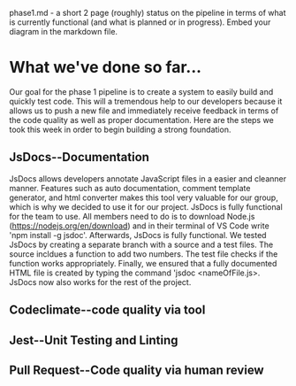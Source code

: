phase1.md - a short 2 page (roughly) status on the pipeline in terms of what is currently functional (and what is planned or in progress). Embed your diagram in the markdown file.

# What we've done so far...
Our goal for the phase 1 pipeline is to create a system to easily build and quickly test code. This will a tremendous help to our developers because it allows us to push a new file and immediately receive feedback in terms of the code quality as well as proper documentation. Here are the steps we took this week in order to begin building a strong foundation.

## JsDocs--Documentation
JsDocs allows developers annotate JavaScript files in a easier and cleanner manner. Features such as auto documentation, comment template generator, and html converter makes this tool very valuable for our group, which is why we decided to use it for our project. 
JsDocs is fully functional for the team to use. All members need to do is to download Node.js (https://nodejs.org/en/download) and in their terminal of VS Code write 'npm install -g jsdoc'. Afterwards, JsDocs is fully functional. 
We tested JsDocs by creating a separate branch with a source and a test files. The source incldues a function to add two numbers. The test file checks if the function works appropriately. Finally, we ensured that a fully documented HTML file is created by typing the command 'jsdoc <nameOfFile.js>. JsDocs now also works for the rest of the project. 

## Codeclimate--code quality via tool

## Jest--Unit Testing and Linting

## Pull Request--Code quality via human review 
